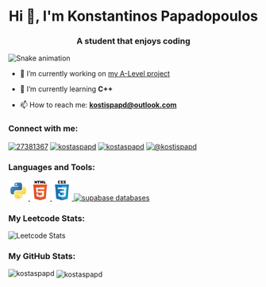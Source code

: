 <h1 align="center">Hi 👋, I'm Konstantinos Papadopoulos</h1>
<h3 align="center">A student that enjoys coding</h3>


![Snake animation](https://github.com/eagrundy/eagrundy/blob/output/github-contribution-grid-snake.svg)


- 🔭 I’m currently working on [my A-Level project](https://github.com/KostasPapd/Computing_Project)

- 🌱 I’m currently learning **C++**

- 📫 How to reach me: **kostispapd@outlook.com**

<h3 align="left">Connect with me:</h3>
<p align="left">
<a href="https://stackoverflow.com/users/27381367" target="blank"><img align="center" src="https://raw.githubusercontent.com/rahuldkjain/github-profile-readme-generator/master/src/images/icons/Social/stack-overflow.svg" alt="27381367" height="30" width="40" /></a>
<a href="https://www.leetcode.com/kostaspapd" target="blank"><img align="center" src="https://raw.githubusercontent.com/rahuldkjain/github-profile-readme-generator/master/src/images/icons/Social/leet-code.svg" alt="kostaspapd" height="30" width="40" /></a>
<a href="https://dev.to/kostaspapd" target="blank"><img align="center" src="https://raw.githubusercontent.com/rahuldkjain/github-profile-readme-generator/master/src/images/icons/Social/devto.svg" alt="kostaspapd" height="30" width="40" /></a>
<a href="https://medium.com/@kostispapd" target="blank"><img align="center" src="https://raw.githubusercontent.com/rahuldkjain/github-profile-readme-generator/master/src/images/icons/Social/medium.svg" alt="@kostispapd" height="30" width="40" /></a>
</p>

<h3 align="left">Languages and Tools:</h3>
<p align="left"> <a href="https://www.python.org" target="_blank" rel="noreferrer"> <img src="https://raw.githubusercontent.com/devicons/devicon/master/icons/python/python-original.svg" alt="python" width="40" height="40"/> </a> <a href="https://www.w3.org/html/" target="_blank" rel="noreferrer"> <img src="https://raw.githubusercontent.com/devicons/devicon/master/icons/html5/html5-original-wordmark.svg" alt="html5" width="40" height="40"/> </a><a href="https://www.w3schools.com/css/" target="_blank" rel="noreferrer"> <img src="https://raw.githubusercontent.com/devicons/devicon/master/icons/css3/css3-original-wordmark.svg" alt="css3" width="40" height="40"/> </a>  <a href="https://supabase.com" target="_blank" rel="noreferrer"><img src="https://seeklogo.com/images/S/supabase-logo-DCC676FFE2-seeklogo.com.png" alt="supabase databases" width="30" height="35"/></a> </p>

<h3 align="left">My Leetcode Stats:</h3>

![Leetcode Stats](https://leetcard.jacoblin.cool/KostasPapd)

<h3 align="left">My GitHub Stats:</h3>
<p><img align="left" src="https://github-readme-stats.vercel.app/api/top-langs?username=kostaspapd&show_icons=true&theme=dark&locale=en&layout=compact" alt="kostaspapd" /></p>

<p>&nbsp;<img align="center" src="https://github-readme-stats.vercel.app/api?username=kostaspapd&show_icons=true&theme=dark&locale=en" alt="kostaspapd" /></p>



